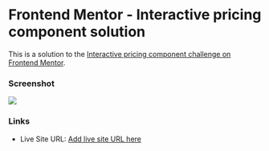 # Frontend Mentor - Interactive pricing component solution

This is a solution to the [Interactive pricing component challenge on Frontend Mentor](https://www.frontendmentor.io/challenges/interactive-pricing-component-t0m8PIyY8).

### Screenshot

![](./screenshot.jpg)

### Links

- Live Site URL: [Add live site URL here](https://your-live-site-url.com)
